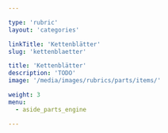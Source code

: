 ```yaml
---

type: 'rubric'
layout: 'categories'

linkTitle: 'Kettenblätter'
slug: 'kettenblaetter'

title: 'Kettenblätter'
description: 'TODO'
image: '/media/images/rubrics/parts/items/'

weight: 3
menu:
  - aside_parts_engine  

---
```

